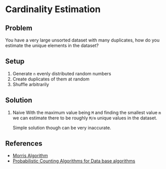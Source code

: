 # Cardinality Estimation

## Problem

You have a very large unsorted dataset with many duplicates, how do you estimate the unique elements in the dataset?

## Setup

1. Generate `n` evenly distributed random numbers
2. Create duplicates of them at random
3. Shuffle arbitrarily

## Solution

1. Naive
   With the maximum value being `M` and finding the smallest value `m` we can estimate there to be roughly
   `M/m` unique values in the dataset.

   Simple solution though can be very inaccurate.

## References

- [Morris Algorithm](https://gregorygundersen.com/blog/2019/11/11/morris-algorithm/)
- [Probabilistic Counting Algorithms for Data base algorithms](https://www.cse.unsw.edu.au/~cs9314/07s1/lectures/Lin_CS9314_References/fm85.pdf)
